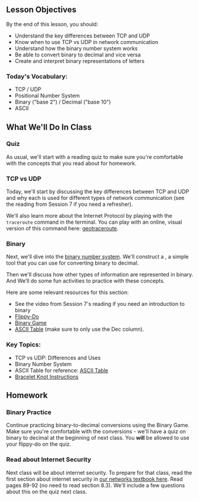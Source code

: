 ## Lesson Objectives

By the end of this lesson, you should:
- Understand the key differences between TCP and UDP
- Know when to use TCP vs UDP in network communication
- Understand how the binary number system works
- Be able to convert binary to decimal and vice versa
- Create and interpret binary representations of letters

### Today's Vocabulary:
- TCP / UDP
- Positional Number System
- Binary ("base 2") / Decimal ("base 10")
- ASCII

## What We'll Do In Class

### Quiz
As usual, we'll start with a reading quiz to make sure you're comfortable with the concepts that you read about for homework.

### TCP vs UDP
Today, we'll start by discussing the key differences between TCP and UDP and why each is used for different types of network communication (see the reading from Session 7 if you need a refresher).

We'll also learn more about the Internet Protocol by playing with the `traceroute` command in the terminal. You can play with an online, visual version of this command here: [geotraceroute](https://geotraceroute.com/).


### Binary

Next, we'll dive into the [binary number system](https://en.wikipedia.org/wiki/Binary_number). We'll construct a , a simple tool that you can use for converting binary to decimal. 

Then we'll discuss how other types of information are represented in binary. And We’ll do some fun activities to practice with these concepts.

Here are some relevant resources for this section:
- See the video from Session 7's reading if you need an introduction to binary
- [Flippy-Do](https://csunplugged.org/en/topics/binary-numbers/unit-plan/making-a-flippy-do/)
- [Binary Game](https://learningcontent.cisco.com/games/binary/index.html)
- [ASCII Table](https://www.asciitable.com/) (make sure to only use the Dec column).

### Key Topics:
- TCP vs UDP: Differences and Uses
- Binary Number System
- ASCII Table for reference: [ASCII Table](https://www.asciitable.com/)
- [Bracelet Knot Instructions](https://makeandfable.com/2020/01/simple-sliding-knot/)

## Homework

### Binary Practice

Continue practicing binary-to-decimal conversions using the Binary Game. Make sure you're comfortable with the conversions - we'll have a quiz on binary to decimal at the beginning of next class. You **will** be allowed to use your flippy-do on the quiz.

### Read about Internet Security

Next class will be about internet security. To prepare for that class, read the first section about internet security in [our networks textbook here](https://do1.dr-chuck.net/net-intro/EN_us/net-intro.pdf). Read pages 89-92 (no need to read section 8.3). We'll include a few questions about this on the quiz next class.

